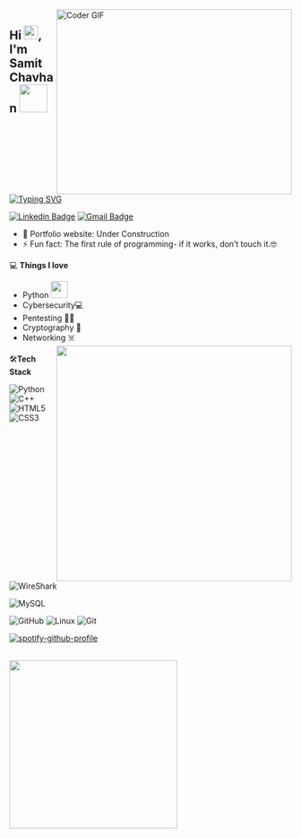 <img align="right" src="https://github.com/rajaprerak/rajaprerak/blob/master/developer.gif" alt="Coder GIF" width="420" height="330">


<h2> Hi <img src="https://media.giphy.com/media/hvRJCLFzcasrR4ia7z/giphy.gif" width="25px">, I'm Samit Chavhan <img src="https://media.giphy.com/media/WSeSrlBkcU8TRrS7pT/giphy.gif" width="50"></h2>

[![Typing SVG](https://readme-typing-svg.herokuapp.com?font=Ubuntu&color=%2336BCF7&vCenter=true&height=35&lines=root%40SC~%23+whoami;%E2%9C%93+Student;%E2%9C%93+Pentester;%E2%9C%93+CTF+Player+;%E2%9C%93++;%E2%9C%93++)](https://git.io/typing-svg)

[![Linkedin Badge](https://img.shields.io/badge/-SamitChavhan-blue?style=flat-square&logo=Linkedin&logoColor=white&link=https://www.linkedin.com/in/TheSC4/)](https://https://www.linkedin.com/in/samit-chavhan-sc/)
[![Gmail Badge](https://img.shields.io/badge/-founderofsc@gmail.com-c14438?style=flat-square&logo=Gmail&logoColor=white&link=mailto:founderofsc@gmail.com)](mailto:founderofsc@gmail.com) 

- 🎯 Portfolio website: Under Construction
- ⚡ Fun fact: The first rule of programming- if it works, don’t touch it.🤓

💻 **Things I love**
- Python <img src="https://media.giphy.com/media/WUlplcMpOCEmTGBtBW/giphy.gif" width="30"> 
- Cybersecurity💻
- Pentesting 🏴‍☠️
- Cryptography 💢
- Networking ☠️
    <a href="https://github.com/anuraghazra/github-readme-stats" title="Go to Source">
      <img align="right" width=420 height="auto" src="https://github-readme-stats.vercel.app/api?username=TheSC4&show_icons=true&theme=radical&border_color=61dafb&hide_border=true&include_all_commits=true" />
    </a>
    
🛠**Tech Stack**

![Python](https://img.shields.io/badge/-Python-000000?style=flat&logo=python)
![C++](https://img.shields.io/badge/-C-000000?style=flat&logo=C)
![HTML5](https://img.shields.io/badge/-HTML5-000000?style=flat&logo=HTML5)
![CSS3](https://img.shields.io/badge/-CSS3-000000?style=flat&logo=CSS3)
![WireShark](https://img.shields.io/badge/-wireshark-000000?style=flat&logo=wireshark)


![MySQL](https://img.shields.io/badge/-MySQL-000000?style=flat&logo=MySQL)


![GitHub](https://img.shields.io/badge/-GitHub-000000?style=flat&logo=github&logoColor=FFFFFF)
![Linux](https://img.shields.io/badge/-Linux-000000?style=flat&logo=linux&logoColor=FCC624)
![Git](https://img.shields.io/badge/-Git-000000?style=flat&logo=git&logoColor=F05032)


[![spotify-github-profile](https://spotify-github-profile.vercel.app/api/view?uid=31laejaazkw667hb4rfm56ypjcse&cover_image=true&theme=novatorem&bar_color=bb00ff&bar_color_cover=true)](https://github.com/kittinan/spotify-github-profile)

<br>

<img src="https://media.giphy.com/media/3oEjHWpiVIOGXT5l9m/giphy.gif" width="300" >

</br>
